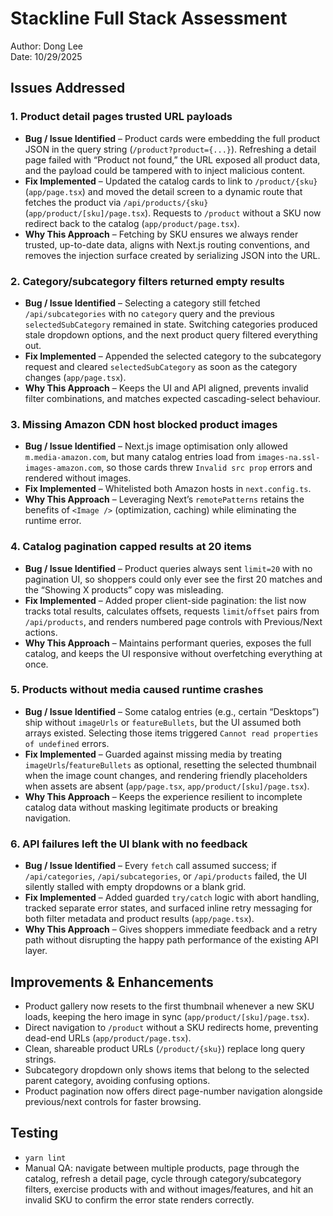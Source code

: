 # Stackline Full Stack Assessment
Author: Dong Lee  
Date: 10/29/2025

## Issues Addressed

### 1. Product detail pages trusted URL payloads
- **Bug / Issue Identified** – Product cards were embedding the full product JSON in the query string (`/product?product={...}`). Refreshing a detail page failed with “Product not found,” the URL exposed all product data, and the payload could be tampered with to inject malicious content.  
- **Fix Implemented** – Updated the catalog cards to link to `/product/{sku}` (`app/page.tsx`) and moved the detail screen to a dynamic route that fetches the product via `/api/products/{sku}` (`app/product/[sku]/page.tsx`). Requests to `/product` without a SKU now redirect back to the catalog (`app/product/page.tsx`).  
- **Why This Approach** – Fetching by SKU ensures we always render trusted, up-to-date data, aligns with Next.js routing conventions, and removes the injection surface created by serializing JSON into the URL.

### 2. Category/subcategory filters returned empty results
- **Bug / Issue Identified** – Selecting a category still fetched `/api/subcategories` with no `category` query and the previous `selectedSubCategory` remained in state. Switching categories produced stale dropdown options, and the next product query filtered everything out.  
- **Fix Implemented** – Appended the selected category to the subcategory request and cleared `selectedSubCategory` as soon as the category changes (`app/page.tsx`).  
- **Why This Approach** – Keeps the UI and API aligned, prevents invalid filter combinations, and matches expected cascading-select behaviour.

### 3. Missing Amazon CDN host blocked product images
- **Bug / Issue Identified** – Next.js image optimisation only allowed `m.media-amazon.com`, but many catalog entries load from `images-na.ssl-images-amazon.com`, so those cards threw `Invalid src prop` errors and rendered without images.  
- **Fix Implemented** – Whitelisted both Amazon hosts in `next.config.ts`.  
- **Why This Approach** – Leveraging Next’s `remotePatterns` retains the benefits of `<Image />` (optimization, caching) while eliminating the runtime error.

### 4. Catalog pagination capped results at 20 items
- **Bug / Issue Identified** – Product queries always sent `limit=20` with no pagination UI, so shoppers could only ever see the first 20 matches and the “Showing X products” copy was misleading.  
- **Fix Implemented** – Added proper client-side pagination: the list now tracks total results, calculates offsets, requests `limit`/`offset` pairs from `/api/products`, and renders numbered page controls with Previous/Next actions.  
- **Why This Approach** – Maintains performant queries, exposes the full catalog, and keeps the UI responsive without overfetching everything at once.

### 5. Products without media caused runtime crashes
- **Bug / Issue Identified** – Some catalog entries (e.g., certain “Desktops”) ship without `imageUrls` or `featureBullets`, but the UI assumed both arrays existed. Selecting those items triggered `Cannot read properties of undefined` errors.  
- **Fix Implemented** – Guarded against missing media by treating `imageUrls`/`featureBullets` as optional, resetting the selected thumbnail when the image count changes, and rendering friendly placeholders when assets are absent (`app/page.tsx`, `app/product/[sku]/page.tsx`).  
- **Why This Approach** – Keeps the experience resilient to incomplete catalog data without masking legitimate products or breaking navigation.

### 6. API failures left the UI blank with no feedback
- **Bug / Issue Identified** – Every `fetch` call assumed success; if `/api/categories`, `/api/subcategories`, or `/api/products` failed, the UI silently stalled with empty dropdowns or a blank grid.  
- **Fix Implemented** – Added guarded `try/catch` logic with abort handling, tracked separate error states, and surfaced inline retry messaging for both filter metadata and product results (`app/page.tsx`).  
- **Why This Approach** – Gives shoppers immediate feedback and a retry path without disrupting the happy path performance of the existing API layer.

## Improvements & Enhancements
- Product gallery now resets to the first thumbnail whenever a new SKU loads, keeping the hero image in sync (`app/product/[sku]/page.tsx`).  
- Direct navigation to `/product` without a SKU redirects home, preventing dead-end URLs (`app/product/page.tsx`).  
- Clean, shareable product URLs (`/product/{sku}`) replace long query strings.  
- Subcategory dropdown only shows items that belong to the selected parent category, avoiding confusing options.
- Product pagination now offers direct page-number navigation alongside previous/next controls for faster browsing.

## Testing
- `yarn lint`  
- Manual QA: navigate between multiple products, page through the catalog, refresh a detail page, cycle through category/subcategory filters, exercise products with and without images/features, and hit an invalid SKU to confirm the error state renders correctly.
